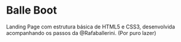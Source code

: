 # Balle Boot
Landing Page com estrutura básica de HTML5 e CSS3, desenvolvida acompanhando os passos da @Rafaballerini. (Por puro lazer)
